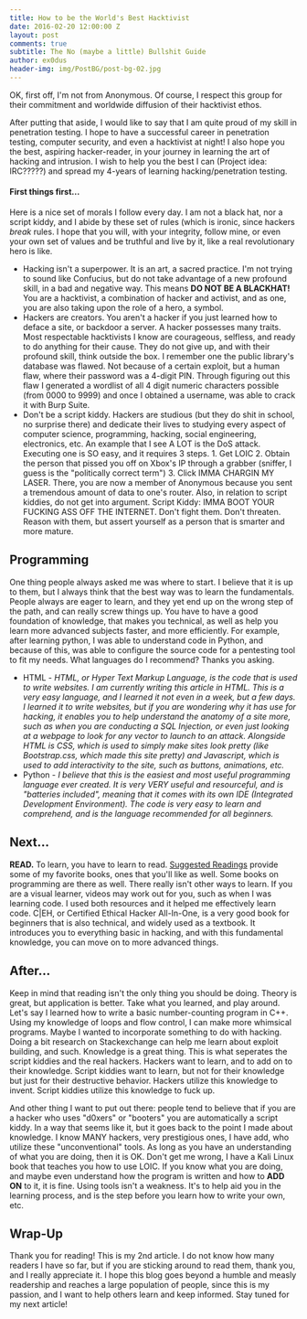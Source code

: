 ```yaml
---
title: How to be the World's Best Hacktivist
date: 2016-02-20 12:00:00 Z
layout: post
comments: true
subtitle: The No (maybe a little) Bullshit Guide
author: ex0dus
header-img: img/PostBG/post-bg-02.jpg
---
```


OK, first off, I'm not from Anonymous. Of course, I respect this group for their commitment and worldwide diffusion of their hacktivist ethos.

After putting that aside, I would like to say that I am quite proud of my skill in penetration testing. I hope to have a successful career in penetration testing, computer security, and even a hacktivist at night! I also hope you the best, aspiring hacker-reader, in your journey in learning the art of hacking and intrusion. I wish to help you the best I can (Project idea: IRC?????) and spread my 4-years of learning hacking/penetration testing.

#### First things first...

Here is a nice set of morals I follow every day. I am not a black hat, nor a script kiddy, and I abide by these set of rules (which is ironic, since hackers _break_ rules. I hope that you will, with your integrity, follow mine, or even your own set of values and be truthful and live by it, like a real revolutionary hero is like.

*   Hacking isn't a superpower. It is an art, a sacred practice. I'm not trying to sound like Confucius, but do not take advantage of a new profound skill, in a bad and negative way. This means **DO NOT BE A BLACKHAT!** You are a hacktivist, a combination of hacker and activist, and as one, you are also taking upon the role of a hero, a symbol.
*   Hackers are creators. You aren't a hacker if you just learned how to deface a site, or backdoor a server. A hacker possesses many traits. Most respectable hacktivists I know are courageous, selfless, and ready to do anything for their cause. They do not give up, and with their profound skill, think outside the box. I remember one the public library's database was flawed. Not because of a certain exploit, but a human flaw, where their password was a 4-digit PIN. Through figuring out this flaw I generated a wordlist of all 4 digit numeric characters possible (from 0000 to 9999) and once I obtained a username, was able to crack it with Burp Suite.
*   Don't be a script kiddy. Hackers are studious (but they do shit in school, no surprise there) and dedicate their lives to studying every aspect of computer science, programming, hacking, social engineering, electronics, etc. An example that I see A LOT is the DoS attack. Executing one is SO easy, and it requires 3 steps. 1\. Get LOIC 2\. Obtain the person that pissed you off on Xbox's IP through a grabber (sniffer, I guess is the "politically correct term") 3\. Click IMMA CHARGIN MY LASER. There, you are now a member of Anonymous because you sent a tremendous amount of data to one's router. Also, in relation to script kiddies, do not get into argument. Script Kiddy: IMMA BOOT YOUR FUCKING ASS OFF THE INTERNET. Don't fight them. Don't threaten. Reason with them, but assert yourself as a person that is smarter and more mature.

## Programming

One thing people always asked me was where to start. I believe that it is up to them, but I always think that the best way was to learn the fundamentals. People always are eager to learn, and they yet end up on the wrong step of the path, and can really screw things up. You have to have a good foundation of knowledge, that makes you technical, as well as help you learn more advanced subjects faster, and more efficiently. For example, after learning python, I was able to understand code in Python, and because of this, was able to configure the source code for a pentesting tool to fit my needs. What languages do I recommend? Thanks you asking.

*   HTML - _HTML, or Hyper Text Markup Language, is the code that is used to write websites. I am currently writing this article in HTML. This is a very easy language, and I learned it not even in a week, but a few days. I learned it to write websites, but if you are wondering why it has use for hacking, it enables you to help understand the anatomy of a site more, such as when you are conducting a SQL Injection, or even just looking at a webpage to look for any vector to launch to an attack. Alongside HTML is CSS, which is used to simply make sites look pretty (like Bootstrap.css, which made this site pretty) and Javascript, which is used to add interactivity to the site, such as buttons, animations, etc._
*   Python - _I believe that this is the easiest and most useful programming language ever created. It is very VERY useful and resourceful, and is "batteries included", meaning that it comes with its own IDE (Integrated Development Environment). The code is very easy to learn and comprehend, and is the language recommended for all beginners._

## Next...

**READ.** To learn, you have to learn to read. [Suggested Readings](texts.html) provide some of my favorite books, ones that you'll like as well. Some books on programming are there as well. There really isn't other ways to learn. If you are a visual learner, videos may work out for you, such as when I was learning code. I used both resources and it helped me effectively learn code.
C|EH, or Certified Ethical Hacker All-In-One, is a very good book for beginners that is also technical, and widely used as a textbook. It introduces you to everything basic in hacking, and with this fundamental knowledge, you can move on to more advanced things.

## After...

Keep in mind that reading isn't the only thing you should be doing. Theory is great, but application is better. Take what you learned, and play around. Let's say I learned how to write a basic number-counting program in C++. Using my knowledge of loops and flow control, I can make more whimsical programs. Maybe I wanted to incorporate something to do with hacking. Doing a bit research on Stackexchange can help me learn about exploit building, and such. Knowledge is a great thing. This is what seperates the script kiddies and the real hackers. Hackers want to learn, and to add on to their knowledge. Script kiddies want to learn, but not for their knowledge but just for their destructive behavior. Hackers utilize this knowledge to invent. Script kiddies utilize this knowledge to fuck up.

And other thing I want to put out there: people tend to believe that if you are a hacker who uses "d0xers" or "booters" you are automatically a script kiddy. In a way that seems like it, but it goes back to the point I made about knowledge. I know MANY hackers, very prestigious ones, I have add, who utilize these "unconventional" tools. As long as you have an understanding of what you are doing, then it is OK. Don't get me wrong, I have a Kali Linux book that teaches you how to use LOIC. If you know what you are doing, and maybe even understand how the program is written and how to **ADD ON** to it, it is fine. Using tools isn't a weakness. It's to help aid you in the learning process, and is the step before you learn how to write your own, etc.

## Wrap-Up

Thank you for reading! This is my 2nd article. I do not know how many readers I have so far, but if you are sticking around to read them, thank you, and I really appreciate it. I hope this blog goes beyond a humble and measly readership and reaches a large population of people, since this is my passion, and I want to help others learn and keep informed. Stay tuned for my next article!
